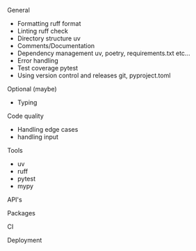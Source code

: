
General

- Formatting ruff format
- Linting ruff check
- Directory structure uv
- Comments/Documentation
- Dependency management uv, poetry, requirements.txt etc...
- Error handling
- Test coverage pytest
- Using version control and releases git, pyproject.toml

Optional (maybe)

- Typing

Code quality

- Handling edge cases
- handling input

Tools

- uv
- ruff
- pytest
- mypy

API's

Packages

CI

Deployment
